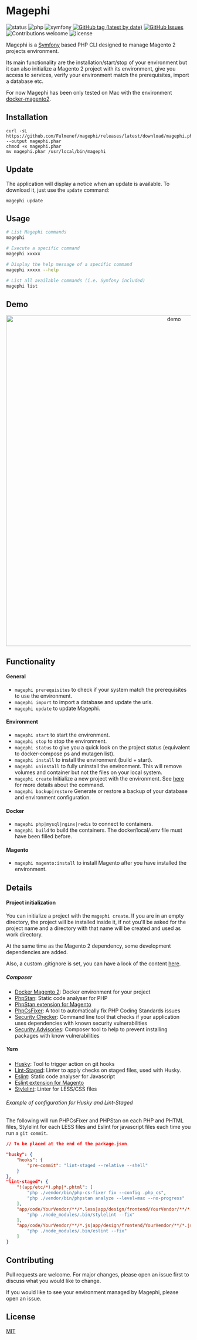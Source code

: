 # Magephi
![status](https://img.shields.io/badge/status-beta-important.svg?cacheSeconds=2592000)
![php](https://img.shields.io/badge/php-^7.4-blue.svg?cacheSeconds=2592000)
![symfony](https://img.shields.io/badge/symfony-5.0.5-darkgreen.svg?cacheSeconds=2592000)
[![GitHub tag (latest by date)](https://img.shields.io/github/v/tag/fulmenef/magephi.svg)](https://github.com/fulmenef/magephi/tags)
[![GitHub Issues](https://img.shields.io/github/issues/fulmenef/magephi.svg)](https://github.com/fulmenef/magephi/issues)
![Contributions welcome](https://img.shields.io/badge/contributions-welcome-green.svg)
![license](https://img.shields.io/badge/license-MIT-purple.svg?cacheSeconds=2592000)

Magephi is a [Symfony](https://github.com/symfony/symfony) based PHP CLI designed to manage Magento 2 projects environment.

Its main functionality are the installation/start/stop of your environment but it can also initialize a Magento 2 project
 with its environment, give you access to services, verify your environment match the prerequisites, import a database etc.
 
For now Magephi has been only tested on Mac with the environment [docker-magento2](https://github.com/EmakinaFR/docker-magento2).

## Installation

```
curl -sL https://github.com/Fulmenef/magephi/releases/latest/download/magephi.phar --output magephi.phar
chmod +x magephi.phar
mv magephi.phar /usr/local/bin/magephi
```

## Update

The application will display a notice when an update is available. To download it, just use the `update` command:

```
magephi update
```

## Usage

```bash
# List Magephi commands
magephi 

# Execute a specific command
magephi xxxxx

# Display the help message of a specific command
magephi xxxxx --help

# List all available commands (i.e. Symfony included)
magephi list
```

## Demo

<p align="center">
  <img src="https://gist.githubusercontent.com/fulmenef/6d269a661b9ef62c015d0b961b34d762/raw/22420f21ec32705b6aecd78a0f02eb25a191b608/magephi.gif"
    width="900" alt="demo"/>
</p>

## Functionality

#### General
- `magephi prerequisites` to check if your system match the prerequisites to use the environment.
- `magephi import` to import a database and update the urls.
- `magephi update` to update Magephi.

#### Environment
- `magephi start` to start the environment.
- `magephi stop` to stop the environment.
- `magephi status` to give you a quick look on the project status (equivalent to docker-compose ps and mutagen list).
- `magephi install` to install the environment (build + start).
- `magephi uninstall` to fully uninstall the environment. This will remove volumes and container but not the files on your local system.
- `magephi create` Initialize a new project with the environment. See [here](#project-initialization) for more details about the command.
- `magephi backup|restore` Generate or restore a backup of your database and environment configuration.

#### Docker
- `magephi php|mysql|nginx|redis` to connect to containers.
- `magephi build` to build the containers. The docker/local/.env file must have been filled before.

#### Magento
- `magephi magento:install` to install Magento after you have installed the environment.

## Details

#### Project initialization
You can initialize a project with the `magephi create`. If you are in an empty directory, the project will be installed inside it,
if not you'll be asked for the project name and a directory with that name will be created and used as work directory.

At the same time as the Magento 2 dependency, some development dependencies are added.

Also, a custom .gitignore is set, you can have a look of the content [here](https://github.com/Fulmenef/magephi/blob/master/src/Command/Environment/CreateCommand.php#L118). 

##### Composer

- [Docker Magento 2](https://github.com/EmakinaFR/docker-magento2): Docker environment for your project
- [PhpStan](https://github.com/phpstan/phpstan): Static code analyser for PHP
- [PhpStan extension for Magento](https://github.com/bitExpert/phpstan-magento)
- [PhpCsFixer](https://github.com/FriendsOfPHP/PHP-CS-Fixer): A tool to automatically fix PHP Coding Standards issues 
- [Security Checker](https://github.com/sensiolabs/security-checker): Command line tool that checks if your application uses dependencies with known security vulnerabilities
- [Security Advisories](https://github.com/Roave/SecurityAdvisories): Composer tool to help to prevent installing packages with know vulnerabilities

##### Yarn

- [Husky](https://github.com/typicode/husky): Tool to trigger action on git hooks
- [Lint-Staged](https://github.com/okonet/lint-staged): Linter to apply checks on staged files, used with Husky.
- [Eslint](https://eslint.org/): Static code analyser for Javascript
- [Eslint extension for Magento](https://github.com/magento-research/magento-eslint)
- [Stylelint](https://stylelint.io/): Linter for LESS/CSS files

###### Example of configuration for Husky and Lint-Staged

The following will run PHPCsFixer and PHPStan on each PHP and PHTML files, Stylelint for each LESS files and Eslint for 
javascript files each time you run a `git commit`.
```json
// To be placed at the end of the package.json

"husky": {
    "hooks": {
        "pre-commit": "lint-staged --relative --shell"
    }
},
"lint-staged": {
    "!(app/etc/*).php|*.phtml": [
        "php ./vendor/bin/php-cs-fixer fix --config .php_cs",
        "php ./vendor/bin/phpstan analyze --level=max --no-progress"
    ],
    "app/code/YourVendor/**/*.less|app/design/frontend/YourVendor/**/*.less": [
        "php ./node_modules/.bin/stylelint --fix"
    ],
    "app/code/YourVendor/**/*.js|app/design/frontend/YourVendor/**/*.js": [
        "php ./node_modules/.bin/eslint --fix"
    ]
}
```

## Contributing
Pull requests are welcome. For major changes, please open an issue first to discuss what you would like to change.

If you would like to see your environment managed by Magephi, please open an issue.

## License
[MIT](https://choosealicense.com/licenses/mit/)